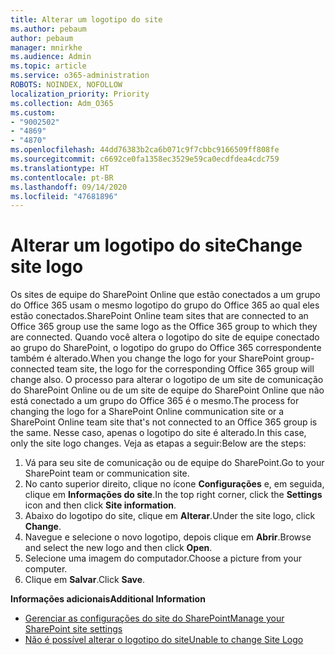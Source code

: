 ```yaml
---
title: Alterar um logotipo do site
ms.author: pebaum
author: pebaum
manager: mnirkhe
ms.audience: Admin
ms.topic: article
ms.service: o365-administration
ROBOTS: NOINDEX, NOFOLLOW
localization_priority: Priority
ms.collection: Adm_O365
ms.custom:
- "9002502"
- "4869"
- "4870"
ms.openlocfilehash: 44dd76383b2ca6b071c9f7cbbc9166509ff808fe
ms.sourcegitcommit: c6692ce0fa1358ec3529e59ca0ecdfdea4cdc759
ms.translationtype: HT
ms.contentlocale: pt-BR
ms.lasthandoff: 09/14/2020
ms.locfileid: "47681896"
---
```

# <a name="change-site-logo"></a><span data-ttu-id="b825f-102">Alterar um logotipo do site</span><span class="sxs-lookup"><span data-stu-id="b825f-102">Change site logo</span></span>

<span data-ttu-id="b825f-103">Os sites de equipe do SharePoint Online que estão conectados a um grupo do Office 365 usam o mesmo logotipo do grupo do Office 365 ao qual eles estão conectados.</span><span class="sxs-lookup"><span data-stu-id="b825f-103">SharePoint Online team sites that are connected to an Office 365 group use the same logo as the Office 365 group to which they are connected.</span></span> <span data-ttu-id="b825f-104">Quando você altera o logotipo do site de equipe conectado ao grupo do SharePoint, o logotipo do grupo do Office 365 correspondente também é alterado.</span><span class="sxs-lookup"><span data-stu-id="b825f-104">When you change the logo for your SharePoint group-connected team site, the logo for the corresponding Office 365 group will change also.</span></span> <span data-ttu-id="b825f-105">O processo para alterar o logotipo de um site de comunicação do SharePoint Online ou de um site de equipe do SharePoint Online que não está conectado a um grupo do Office 365 é o mesmo.</span><span class="sxs-lookup"><span data-stu-id="b825f-105">The process for changing the logo for a SharePoint Online communication site or a SharePoint Online team site that's not connected to an Office 365 group is the same.</span></span> <span data-ttu-id="b825f-106">Nesse caso, apenas o logotipo do site é alterado.</span><span class="sxs-lookup"><span data-stu-id="b825f-106">In this case, only the site logo changes.</span></span> <span data-ttu-id="b825f-107">Veja as etapas a seguir:</span><span class="sxs-lookup"><span data-stu-id="b825f-107">Below are the steps:</span></span>

1. <span data-ttu-id="b825f-108">Vá para seu site de comunicação ou de equipe do SharePoint.</span><span class="sxs-lookup"><span data-stu-id="b825f-108">Go to your SharePoint team or communication site.</span></span>
2. <span data-ttu-id="b825f-109">No canto superior direito, clique no ícone **Configurações** e, em seguida, clique em **Informações do site**.</span><span class="sxs-lookup"><span data-stu-id="b825f-109">In the top right corner, click the **Settings** icon and then click **Site information**.</span></span>
3. <span data-ttu-id="b825f-110">Abaixo do logotipo do site, clique em **Alterar**.</span><span class="sxs-lookup"><span data-stu-id="b825f-110">Under the site logo, click **Change**.</span></span>
4. <span data-ttu-id="b825f-111">Navegue e selecione o novo logotipo, depois clique em **Abrir**.</span><span class="sxs-lookup"><span data-stu-id="b825f-111">Browse and select the new logo and then click **Open**.</span></span>
5. <span data-ttu-id="b825f-112">Selecione uma imagem do computador.</span><span class="sxs-lookup"><span data-stu-id="b825f-112">Choose a picture from your computer.</span></span>
6. <span data-ttu-id="b825f-113">Clique em **Salvar**.</span><span class="sxs-lookup"><span data-stu-id="b825f-113">Click **Save**.</span></span>

<span data-ttu-id="b825f-114">**Informações adicionais**</span><span class="sxs-lookup"><span data-stu-id="b825f-114">**Additional Information**</span></span>

- [<span data-ttu-id="b825f-115">Gerenciar as configurações do site do SharePoint</span><span class="sxs-lookup"><span data-stu-id="b825f-115">Manage your SharePoint site settings</span></span>](https://support.office.com/article/manage-your-sharepoint-site-settings-8376034d-d0c7-446e-9178-6ab51c58df42)
- [<span data-ttu-id="b825f-116">Não é possível alterar o logotipo do site</span><span class="sxs-lookup"><span data-stu-id="b825f-116">Unable to change Site Logo</span></span>](https://docs.microsoft.com/sharepoint/troubleshoot/sites/error-when-changing-o365-site-logo)
